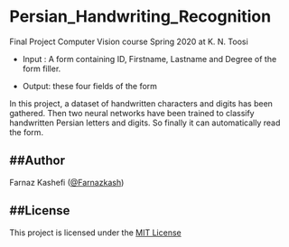 # Persian_Handwriting_Recognition
Final Project Computer Vision course Spring 2020 at K. N. Toosi

*   Input : A form containing ID, Firstname, Lastname and Degree of the form filler.

*   Output: these four fields of the form

In this project, a dataset of handwritten characters and digits has been gathered. Then two neural networks have been trained to classify handwritten Persian letters and digits. So finally it can automatically read the form.


##Author
-------
Farnaz Kashefi ([@Farnazkash](https://github.com/Farnazkash))

##License
-------
This project is licensed under the [MIT License](https://github.com/Farnazkash/Persian_Handwriting_Recognition/blob/master/LICENSE)

